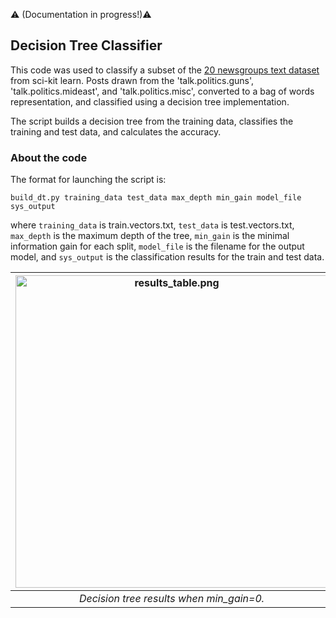:warning: (Documentation in progress!):warning:

Decision Tree Classifier
---

This code was used to classify a subset of the [20 newsgroups text dataset](https://scikit-learn.org/0.19/datasets/twenty_newsgroups.html) from sci-kit learn. Posts drawn from the 'talk.politics.guns', 'talk.politics.mideast', and 'talk.politics.misc', converted to a bag of words representation, and classified using a decision tree implementation.
 
The script builds a decision tree from the training data, classifies the training and test data, and calculates the accuracy.

### About the code

The format for launching the script is:  

```build_dt.py training_data test_data max_depth min_gain model_file sys_output```

where ```training_data``` is train.vectors.txt, ```test_data``` is test.vectors.txt, ```max_depth``` is the maximum depth of the tree, ```min_gain``` is the minimal information gain for each split, ```model_file``` is the filename for the output model, and ```sys_output``` is the classification results for the train and test data.

| <img src="results_table.png" alt="results_table.png" width="500"/> | 
|:--:| 
| *Decision tree results when min_gain=0.* |





